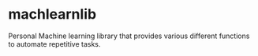 # machlearnlib
Personal Machine learning library that provides various different functions to automate repetitive tasks. 
